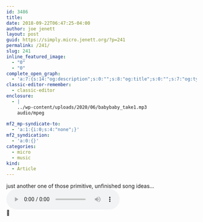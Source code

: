 ```yaml
---
id: 3486
title: 
date: 2018-09-22T06:47:25-04:00
author: joe jenett
layout: post
guid: https://simply.micro.jenett.org/?p=241
permalink: /241/
slug: 241
inline_featured_image:
  - "0"
  - "0"
complete_open_graph:
  - 'a:7:{s:14:"og:description";s:0:"";s:8:"og:title";s:0:"";s:7:"og:type";s:0:"";s:12:"twitter:card";s:7:"summary";s:15:"twitter:creator";s:0:"";s:19:"twitter:description";s:0:"";s:8:"og:image";s:0:"";}'
classic-editor-remember:
  - classic-editor
enclosure:
  - |
    ../wp-content/uploads/2020/06/babybaby_take1.mp3
    audio/mpeg
    
mf2_mp-syndicate-to:
  - 'a:1:{i:0;s:4:"none";}'
mf2_syndication:
  - 'a:0:{}'
categories:
  - micro
  - music
kind:
  - Article
---
```

just another one of those primitive, unfinished song ideas...  
<audio controls="controls"><source src="../wp-content/uploads/2020/06/babybaby_take1.mp3" type="audio/mp3"></audio>  
🎵